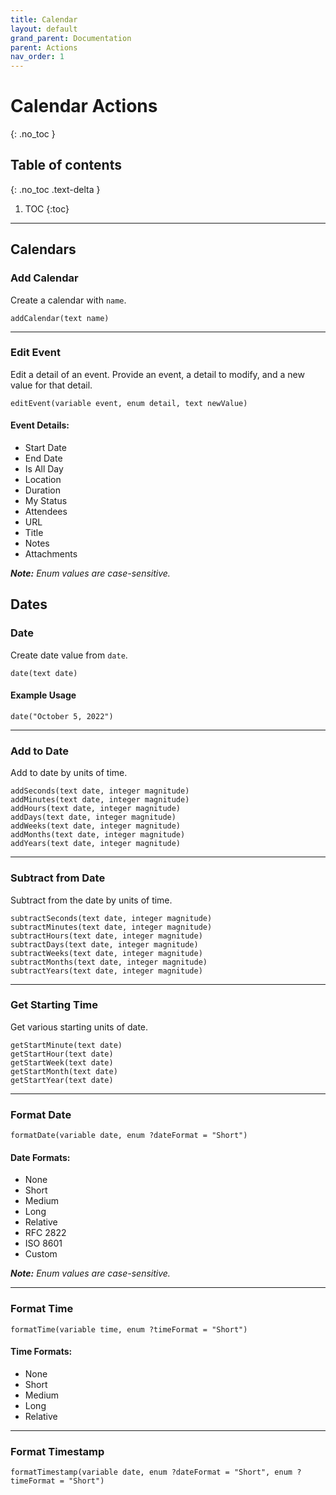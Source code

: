 ```yaml
---
title: Calendar
layout: default
grand_parent: Documentation
parent: Actions
nav_order: 1
---
```


# Calendar Actions
{: .no_toc }

## Table of contents
{: .no_toc .text-delta }

1. TOC
{:toc}

---

## Calendars

### Add Calendar

Create a calendar with `name`.

```
addCalendar(text name)
```

---

### Edit Event

Edit a detail of an event. Provide an event, a detail to modify, and a new value for that detail.

```
editEvent(variable event, enum detail, text newValue)
```

#### Event Details:

- Start Date
- End Date
- Is All Day
- Location
- Duration
- My Status
- Attendees
- URL
- Title
- Notes
- Attachments

_**Note:** Enum values are case-sensitive._

## Dates

### Date

Create date value from `date`.

```
date(text date)
```

#### Example Usage

```
date("October 5, 2022")
```

---

### Add to Date

Add to date by units of time.

```
addSeconds(text date, integer magnitude)
addMinutes(text date, integer magnitude)
addHours(text date, integer magnitude)
addDays(text date, integer magnitude)
addWeeks(text date, integer magnitude)
addMonths(text date, integer magnitude)
addYears(text date, integer magnitude)
```

---

### Subtract from Date

Subtract from the date by units of time.

```
subtractSeconds(text date, integer magnitude)
subtractMinutes(text date, integer magnitude)
subtractHours(text date, integer magnitude)
subtractDays(text date, integer magnitude)
subtractWeeks(text date, integer magnitude)
subtractMonths(text date, integer magnitude)
subtractYears(text date, integer magnitude)
```

---

### Get Starting Time

Get various starting units of date.

```
getStartMinute(text date)
getStartHour(text date)
getStartWeek(text date)
getStartMonth(text date)
getStartYear(text date)
```

---

### Format Date

```
formatDate(variable date, enum ?dateFormat = "Short")
```

#### Date Formats:

- None
- Short
- Medium
- Long
- Relative
- RFC 2822
- ISO 8601
- Custom

_**Note:** Enum values are case-sensitive._

---

### Format Time

```
formatTime(variable time, enum ?timeFormat = "Short")
```

#### Time Formats:

- None
- Short
- Medium
- Long
- Relative

---

### Format Timestamp

```
formatTimestamp(variable date, enum ?dateFormat = "Short", enum ?timeFormat = "Short")
```
